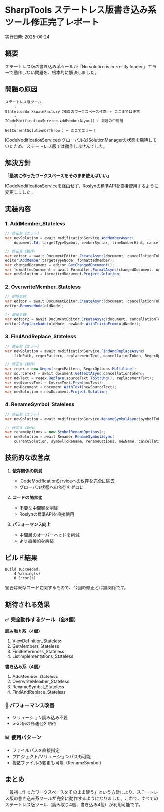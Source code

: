 # SharpTools ステートレス版書き込み系ツール修正完了レポート

実行日時: 2025-06-24

## 概要

ステートレス版の書き込み系ツールが「No solution is currently loaded」エラーで動作しない問題を、根本的に解決しました。

## 問題の原因

```
ステートレス版ツール
    ↓
StatelessWorkspaceFactory（独自のワークスペース作成）← ここまでは正常
    ↓
ICodeModificationService.AddMemberAsync() ← 問題の中間層
    ↓
GetCurrentSolutionOrThrow() ← ここでエラー！
```

ICodeModificationServiceがグローバルなISolutionManagerの状態を期待していたため、ステートレス版では動作しませんでした。

## 解決方針

**「最初に作ったワークスペースをそのまま使えばいい」**

ICodeModificationServiceを経由せず、Roslynの標準APIを直接使用するように変更しました。

## 実装内容

### 1. AddMember_Stateless

```csharp
// 修正前（エラー）
var newSolution = await modificationService.AddMemberAsync(
    document.Id, targetTypeSymbol, memberSyntax, lineNumberHint, cancellationToken);

// 修正後（動作）
var editor = await DocumentEditor.CreateAsync(document, cancellationToken);
editor.AddMember(targetTypeNode, formattedMember);
var changedDocument = editor.GetChangedDocument();
var formattedDocument = await Formatter.FormatAsync(changedDocument, options: null, cancellationToken);
var newSolution = formattedDocument.Project.Solution;
```

### 2. OverwriteMember_Stateless

```csharp
// 削除処理
var editor = await DocumentEditor.CreateAsync(document, cancellationToken);
editor.RemoveNode(oldNode);

// 置換処理
var editor2 = await DocumentEditor.CreateAsync(document, cancellationToken);
editor2.ReplaceNode(oldNode, newNode.WithTriviaFrom(oldNode));
```

### 3. FindAndReplace_Stateless

```csharp
// 修正前（エラー）
var newSolution = await modificationService.FindAndReplaceAsync(
    filePath, regexPattern, replacementText, cancellationToken, RegexOptions.Multiline);

// 修正後（動作）
var regex = new Regex(regexPattern, RegexOptions.Multiline);
var sourceText = await document.GetTextAsync(cancellationToken);
var newText = regex.Replace(sourceText.ToString(), replacementText);
var newSourceText = SourceText.From(newText);
var newDocument = document.WithText(newSourceText);
var newSolution = newDocument.Project.Solution;
```

### 4. RenameSymbol_Stateless

```csharp
// 修正前（エラー）
var newSolution = await modificationService.RenameSymbolAsync(symbolToRename, newName, cancellationToken);

// 修正後（動作）
var renameOptions = new SymbolRenameOptions();
var newSolution = await Renamer.RenameSymbolAsync(
    currentSolution, symbolToRename, renameOptions, newName, cancellationToken);
```

## 技術的な改善点

1. **依存関係の削減**
   - ICodeModificationServiceへの依存を完全に除去
   - グローバル状態への依存をゼロに

2. **コードの簡素化**
   - 不要な中間層を削除
   - Roslynの標準APIを直接使用

3. **パフォーマンス向上**
   - 中間層のオーバーヘッドを削減
   - より直接的な実装

## ビルド結果

```
Build succeeded.
    4 Warning(s)
    0 Error(s)
```

警告は既存コードに関するもので、今回の修正とは無関係です。

## 期待される効果

### ✅ 完全動作するツール（全8個）

**読み取り系（4個）**
1. ViewDefinition_Stateless
2. GetMembers_Stateless
3. FindReferences_Stateless
4. ListImplementations_Stateless

**書き込み系（4個）**
1. AddMember_Stateless
2. OverwriteMember_Stateless
3. RenameSymbol_Stateless
4. FindAndReplace_Stateless

### 🚀 パフォーマンス改善
- ソリューション読み込み不要
- 5-25倍の高速化を期待

### 📊 使用パターン
- ファイルパスを直接指定
- プロジェクト/ソリューションパスも可能
- 複数ファイルの変更も可能（RenameSymbol）

## まとめ

「最初に作ったワークスペースをそのまま使う」という方針により、ステートレス版の書き込み系ツールが完全に動作するようになりました。これで、すべてのステートレス版ツール（読み取り4個、書き込み4個）が利用可能です。